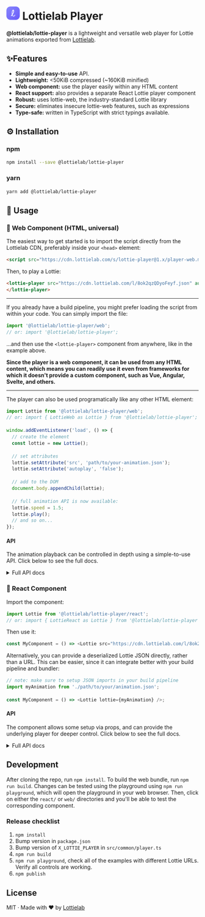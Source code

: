# <img alt="Lottielab" src="lottielab.png" width="35"> Lottielab Player

**@lottielab/lottie-player** is a lightweight and versatile web player for Lottie
animations exported from [Lottielab](https://lottielab.com).

## ✨Features

- **Simple and easy-to-use** API.
- **Lightweight:** <50KiB compressed (~160KiB minified)
- **Web component:** use the player easily within any HTML content
- **React support:** also provides a separate React Lottie player component
- **Robust:** uses lottie-web, the industry-standard Lottie library
- **Secure:** eliminates insecure lottie-web features, such as expressions
- **Type-safe:** written in TypeScript with strict typings available.

## ⚙️ Installation

### npm

```bash
npm install --save @lottielab/lottie-player
```

### yarn

```bash
yarn add @lottielab/lottie-player
```

## 📜 Usage

### 🔵 Web Component (HTML, universal)

The easiest way to get started is to import the script directly from the
Lottielab CDN, preferably inside your `<head>` element:

```html
<script src="https://cdn.lottielab.com/s/lottie-player@1.x/player-web.min.js"></script>
```

Then, to play a Lottie:

```html
<lottie-player src="https://cdn.lottielab.com/l/8ok2qzQDyoFeyf.json" autoplay loop>
</lottie-player>
```

---

If you already have a build pipeline, you might prefer loading the script from
within your code. You can simply import the file:

```javascript
import '@lottielab/lottie-player/web';
// or: import '@lottielab/lottie-player';
```

...and then use the `<lottie-player>` component from anywhere, like in the
example above.

**Since the player is a web component, it can be used from any HTML content,
which means you can readily use it even from frameworks for which it doesn't
provide a custom component, such as Vue, Angular, Svelte, and others.**

---

The player can also be used programatically like any other HTML element:

```javascript
import Lottie from '@lottielab/lottie-player/web';
// or: import { LottieWeb as Lottie } from '@lottielab/lottie-player';

window.addEventListener('load', () => {
  // create the element
  const lottie = new Lottie();

  // set attributes
  lottie.setAttribute('src', 'path/to/your-animation.json');
  lottie.setAttribute('autoplay', 'false');

  // add to the DOM
  document.body.appendChild(lottie);

  // full animation API is now available:
  lottie.speed = 1.5;
  lottie.play();
  // and so on...
});
```

#### API

The animation playback can be controlled in depth using a simple-to-use API.
Click below to see the full docs.

<details>
<summary>Full API docs</summary>

##### HTML Attributes

These are attributes that can be set on the `<lottie-player>` component in HTML.

| Name | Type | Description |
| --- | --- | --- |
| `src`      | string  | The source path or url for the Lottie animation. |
| `autoplay` | boolean | Whether the animation should autoplay.                 |
| `loop`     | boolean or number | Whether the animation should loop (true or false). Alternatively, pass a number to set the number of loops an animation should play before pausing. |
| `speed`     | number | Speed of the animation. 1 represents the normal (real-time) speed of the animation; values less than 1 are slower than normal, and higher values are faster. For example, 0.5 plays twice as slow and 2 plays twice as fast.
| `direction` | `1`, `-1`, `forwards`, `backwards` | Direction in which the animation plays. `1` is the same as `forwards` and `-1` is the same as `backwards`.

Example usage:

```html
<lottie-player
    src="https://cdn.lottielab.com/l/8ok2qzQDyoFeyf.json"
    autoplay
    loop="true"
    speed="0.5"
    direction="backwards">
</lottie-player>
```

##### Methods

These methods provide controls for playing, stopping, pausing, seeking, and looping the Lottie animation.

| Name | Parameters | Description |
| ---- | ---------- | ----------- |
| `play()` | / | Plays the animation. |
| `pause()` | / | Pauses the Lottie animation at the current frame. |
| `stop()` | / | Pauses the animation and resets it to the beginning. |
| `seek(timeSeconds)` | `timeSeconds: number` | Moves the animation to a specific point in time, in seconds. |
| `seekToFrame(frame)` | `frame: number` | Moves the animation to a specific frame. |
| `loopBetween(timeSeconds1, timeSeconds2)` | `timeSeconds1: number, timeSeconds2: number` | Loops between two points in time (in seconds) within the Lottie animation. |
| `loopBetweenFrames(frame1, frame2)` | `frame1: number, frame2: number` | Loops between two frames within the Lottie animation. |

Example usage:

```javascript
// get the reference to an animation from the DOM
// (it's also possible to create the player programmatically)
const lottie = document.querySelector('lottie-player#my-lottie');

// seek to 5 seconds into the animation
lottie.seek(5);

// pause
lottie.pause();
```

##### Properties

These properties can be accessed and modified on the component class to control various aspects of the Lottie animation.

| Name | Type | Description |
| ---- | ---------- | ----------- |
| `playing` | boolean | Whether the Lottie animation is playing at the moment. Setting it has a similar effect as calling `play()` or `pause()`. |
| `currentTime` | number | Current position, in seconds, of the Lottie animation playhead. Setting it has a similar effect as calling `seek()`. |
| `currentFrame` | number | Current position, in frames, of the Lottie animation playhead. Settting it has a similar effect as calling `seekToFrame()`. |
| `frameRate` | number (read-only) | Returns the preferred frame rate of the Lottie. Note that, being an implicit vector format, the animation technically has an infinite frame rate.
| `duration` | number (read-only) | Duration of the Lottie animation in seconds. |
| `durationFrames` | number (read-only) | Duration of the Lottie animation in frames. |
| `loop`     | boolean or number | Whether the animation should loop (true or false). Alternatively, it can be a number to set the number of loops an animation should play before pausing. |
| `direction` | 1 or -1 | Direction in which the animation is played. A value of `1` plays the animation in a _forwards_ direction, whereas `-1` plays the animation in _reverse_. |
| `speed` | number | Current speed of the animation. 1 is normal speed; values above 1 are faster and below are slower. For example, 0.5 is twice as slow and 2 is twice as fast.
| `animation` | `AnimationItem` from `lottie-web` | Returns the underlying lottie-web instance. Note that the exact behavior of the underlying instance **is not covered by the semver guarantee**.
| `animationData` | Lottie JSON | Returns the actual underlying Lottie JSON.

```javascript
// get the reference to an animation from the DOM
// (it's also possible to create the player programmatically)
const lottie = document.querySelector('lottie-player#my-lottie')

// play the animation
lottie.playing = true;

// seek to specific time
lottie.currentTime = 3; // seeks to 3 seconds

// get the total duration in frames
let animationDuration = lottie.durationFrames;
console.log(`Duration in frames: ${animationDuration}`); // Duration in frames: 400
```

</details>

### 🔵 React Component

Import the component:

```javascript
import Lottie from '@lottielab/lottie-player/react';
// or: import { LottieReact as Lottie } from '@lottielab/lottie-player';
```

Then use it:

```javascript
const MyComponent = () => <Lottie src="https://cdn.lottielab.com/l/8ok2qzQDyoFeyf.json" />;
```

Alternatively, you can provide a deserialized Lottie JSON directly, rather than a
URL. This can be easier, since it can integrate better with your build pipeline
and bundler:

```javascript
// note: make sure to setup JSON imports in your build pipeline
import myAnimation from './path/to/your/animation.json';

const MyComponent = () => <Lottie lottie={myAnimation} />;
```

#### API

The component allows some setup via props, and can provide the underlying player
for deeper control. Click below to see the full docs.


<details>
<summary>Full API docs</summary>

##### Props

These props can be passed to the component to control various aspects of the Lottie animation.

| Name | Type | Description |
| ---- | ---------- | ----------- |
| `lottie` | Lottie animation data | Deserialized Lottie JSON of the animation to display. Alternatively, you can pass a URL to fetch the lottie from, see `src` below. |
| `src` | string | URL from where to load the animation. This can be a relative path, but it will be fetched using an HTTP request, not bundled. See also `lottie` above. |
| `ref` | React ref | If provided, the ref will be populated with a full player instance capable of controlling the animation. See "Controlling the animation" below. |
| `autoplay` | boolean | Whether the animation should play as soon as the React component is mounted. |
| `loop`     | boolean or number | Whether the animation should loop (true or false). Alternatively, pass a number to set the number of loops an animation should play before pausing. |
| `direction` | 1 or -1 | Direction in which the animation is played. A value of `1` plays the animation in a _forwards_ direction, whereas `-1` plays the animation in _reverse_. |
| `speed` | number | Current speed of the animation. 1 is normal speed; values above 1 are faster and below are slower. For example, 0.5 is twice as slow and 2 is twice as fast.

##### Controlling the animation

The single-direction data flow enforced by React means that some features, such
as manually pausing and playing the animation or seeking it, are not readily
available, since they would require bi-directional data flow.

Instead, you can get access to the underlying player instance by passing a ref:

```javascript
import Lottie from '@lottielab/lottie-player/react';
import myAnimation from './path/to/your/animation.json';
// For TypeScript, also do:
// import { ILottie } from '@lottielab/lottie-player/react'

const MyComponent = () => {
  const lottieRef = useRef(null); // TypeScript: useRef<ILottie | null>(null)
  return (
    <div>
      <Lottie lottie={myAnimation} ref={lottieRef} autoplay={false} />;
      <button onClick={() => lottieRef.current?.play()}>Play!</button>
    </div>
  );
}
```

The object provided to your ref will conform to the `ILottie` interface, _which
the web component also implements_. You can refer to the "Properties" and
"Methods" documentation in the **Web Component** section above.

Note that, using methods and properties of the provided `ILottie`, it's possible
to override the passed-in props.

</details>

## Development

After cloning the repo, run `npm install`. To build the web bundle, run `npm run
build`. Changes can be tested using the playground using `npm run playground`,
which will open the playground in your web browser. Then, click on either the
`react/` or `web/` directories and you'll be able to test the corresponding
component.

### Release checklist

1. `npm install`
2. Bump version in `package.json`
3. Bump version of `X_LOTTIE_PLAYER` in `src/common/player.ts`
3. `npm run build`
4. `npm run playground`, check all of the examples with different Lottie URLs.
   Verify all controls are working.
5. `npm publish`

## License

MIT · Made with ❤️ by [Lottielab](https://lottielab.com)
